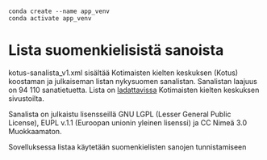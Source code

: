 # 


```
conda create --name app_venv
conda activate app_venv
```

# Lista suomenkielisistä sanoista

kotus-sanalista_v1.xml sisältää Kotimaisten kielten keskuksen (Kotus) koostaman ja julkaiseman listan nykysuomen sanalistan. Sanalistan laajuus on 94 110 sanatietuetta. Lista on [ladattavissa](http://kaino.kotus.fi/sanat/nykysuomi/) Kotimaisten kielten keskuksen sivustoilta.

Sanalista on julkaistu lisensseillä GNU LGPL (Lesser General Public License), EUPL v.1.1 (Euroopan unionin yleinen lisenssi) ja CC Nimeä 3.0 Muokkaamaton.

Sovelluksessa listaa käytetään suomenkielisten sanojen tunnistamiseen
